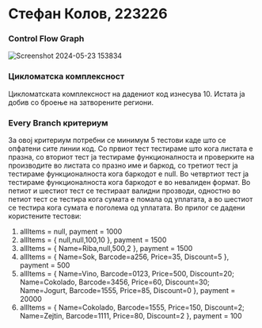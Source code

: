 # Стефан Колов, 223226
### Control Flow Graph
![Screenshot 2024-05-23 153834](https://github.com/Stefan-Kolov/SI_2024_lab2_223226/assets/137779689/f9c9906a-7074-44a9-a936-f73ecc0ac02a)
### Цикломатска комплексност
Цикломатската комплексност на дадениот код изнесува 10. Истата ја добив со броење на затворените региони.
### Every Branch критериум
За овој критериум потребни се минимум 5 тестови каде што се опфатени сите линии код. Со првиот тест тестираме што кога листата е празна, со вториот тест ја тестираме функционалноста и проверките на производите во листата со празно име и баркод, со третиот тест ја тестираме функционалноста кога баркодот e null. Во четвртиот тест ја тестираме функционалноста кога баркодот е во невалиден формат. Во петиот и шестиот тест се тестираат валидни прозводи, одностно во петиот тест се тестира кога сумата е помала од уплатата, а во шестиот се тестира кога сумата е поголема од уплатата. Во прилог се дадени користените тестови:
1. allItems = null, payment = 1000
2. allItems = { null,null,100,10 }, payment = 1500
3. allItems = { Name=Riba,null,500,2 }, payment = 1500
4. allItems = { Name=Sok, Barcode=a256, Price=35, Discount=5 }, payment = 500
5. allItems = { Name=Vino, Barcode=0123, Price=500, Discount=20;
Name=Cokolado, Barcode=3456, Price=60, Discount=30;
Name=Jogurt, Barcode=1555, Price=85, Discount=0 }, payment = 20000
6. allItems = { Name=Cokolado, Barcode=1555, Price=150, Discount=2; Name=Zejtin, Barcode=1111, Price=80, Discount=2 }, payment = 100

